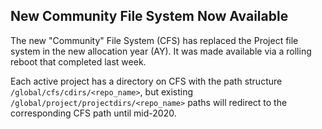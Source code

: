 ## New Community File System Now Available

The new "Community" File System (CFS) has replaced the Project file system in
the new allocation year (AY). It was made available via a rolling reboot that
completed last week.

Each active project has a directory on CFS with the path structure
`/global/cfs/cdirs/<repo_name>`, but existing 
`/global/project/projectdirs/<repo_name>` paths will redirect to the
corresponding CFS path until mid-2020.
